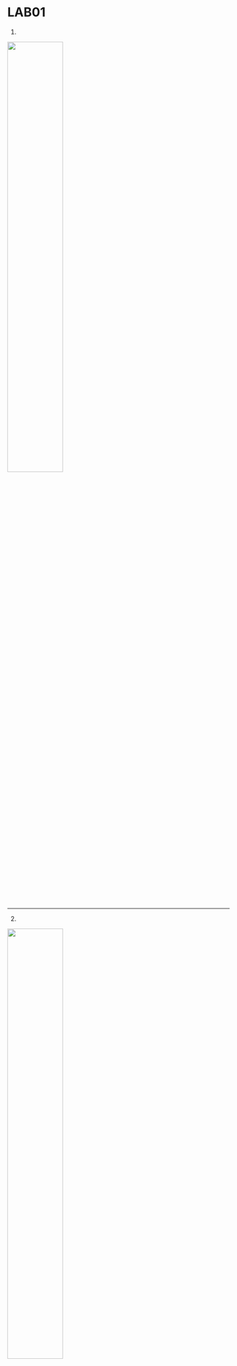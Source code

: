 # LAB01
1.
<img src="https://i.imgur.com/fp9sd4v.png" width="50%">

----

2.
<img src="https://i.imgur.com/elvOPzL.png" width="50%">

----

3.
<img src="https://i.imgur.com/tn5aqbH.png" width="50%">

----

4.
<img src="https://i.imgur.com/Q7P7PwQ.png" width="50%">

----

5.
<img src="https://i.imgur.com/wa2lQow.png" width="50%">

----

# LAB02

1.
<img src="https://i.imgur.com/54klaEi.png" width="100%">

----

2.
<img src="https://i.imgur.com/oKAXeL0.png" width="100%">

----

3.
<img src="https://i.imgur.com/StDgdtJ.png" width="100%">

----

4.
<img src="https://i.imgur.com/IG1PJax.png" width="100%">

----

5.
<img src="https://i.imgur.com/tHZHeEf.png" width="100%">

----

# LAB03

1. Za pomocą znaczników CSS utwórz poniższą listę.
Nie zmieniaj struktury HTML.

```HTML
<ol>
<li class="b">b</li>
<li class="a">a</li>
<li class="x">x</li>
<li class="b">b</li>
<li class="b">b</li>
</ol>
```
<img src="https://i.imgur.com/N1f7cWW.png" width="100%">

----

2. Korzystając z języka znaczników HTML utwórz dokument, który będzie zawierał:
- Nagłówek h2 z z dowolną zawartością
- 4 akapity z tekstem Lorem ipsum o długości 20 słów każdy.

Następnie korzystając z kaskadowych arkuszy stylów wykonaj następujące zadania:
- Tekst nagłówka powinien być zapisany kursywą, podkreślony i wycentrowany.
- Tekst we wszystkich akapitach powinien być wyjustowany.
- Dla trzech ostatnich słów akapitu pierwszego dodaj klasę strong i opisz ją tak, aby tekst w niej był pogrubiony.
- Dla drugiego akapitu dodaj klasę second i dodaj dowolny odstęp pomiędzy literami, słowami i liniami. Dodatkowo nadpisz styl z punktu drugiego, aby tekst był wyrównany do lewej.
- Dodaj dla ostatniego akapitu klasę last i odwołując się do niej opisz tekst tak, aby był wielkości 1.5em oraz był koloru czerwonego. Sprawdź, jak prezentuje się strona, jeżeli zmniejszysz okno przeglądarki.

----

3. W oparciu o plik zadanie.html
Wykonaj następujące polecenia:
- Ustaw tło nagłówka jako białe z 50% przezroczystością (R:255, G:255, B:255, .5), tak aby widoczna była podpowiedź koloru tła.
- Nadaj odwiedzanym linkom kolor stonowanego fioletu (#937393).
- Ustaw nagłówek h1 na fioletowy (R:153, G:51, B:153 lub #993399)
- Nagłówki h2 nadaj jasnobrązowym kolorom (R:204, G:102, B:0, #cc6600 lub #c60).
- Ustaw tło całej strony na jasnozielone (R:210, G:220, B:157 lub #d2dc9d).
- Napisz regułę, która sprawia, że łącza są tak samo fioletowe jak h1 (nr 939).
- Gdy kursor myszy znajdzie się nad łączami, zmień kolor tekstu na jaśniejszy fioletowy (#c700f2) i dodaj biały kolor tła (#fff). Użyj tych samych zasad stylu, gdy linki są aktywne.
- Podczas klikania myszą (lub dotykania urządzenia dotykowego) dodaj biały kolor tła i spraw, aby tekst zmienił kolor na jaskrawofioletowy (#ff00ff).
- Jako obraz tła ustaw kapibarę
- W regule nagłówka dodaj obraz marchewki i ustaw go tak, aby powtarzał się tylko w poziomie.

----

# LAB04

1.
<img src="https://i.imgur.com/Mr0TUll.png" width="100%">

----

2.
<img src="https://i.imgur.com/A3Gsco0.png" width="100%">

----

3.
<img src="https://i.imgur.com/yO4Ceig.png" width="100%">

----

4. 
<img src="https://i.imgur.com/N9IbxjD.png" width="100%">
- Pierwsze dwa prostokąty mają zostać w miejscu. Trzeci prostokąt ma wędrować wraz ze scrollowaniem strony.

----

5.
<img src="https://i.imgur.com/q2NHT15.png" width="100%">

----

# LAB05

1.
<img src="https://i.imgur.com/e0gCpnG.png" width="100%">

----

2.
<img src="https://i.imgur.com/wDYeptT.png" width="100%">

----

3.
<img src="https://i.imgur.com/qasxeK6.png" width="100%">

----

4.
<img src="https://i.imgur.com/wiqGbjk.png" width="50%">

----

5.
<img src="https://i.imgur.com/48CmtJU.png" width="100%">

----

6.
<img src="https://i.imgur.com/HfRGkSQ.png" width="100%">

----

# LAB06

1. Wyświetl "Hello World x!" gdzie x to liczba od 1-10. Czyli wypisz ten napis 10 razy.

----

2. Wyświetl następującą tabelę, zawierającą potęgowanie liczb od 1 do 10, i potęg od 2 do 10. (nie przejmuj się htmlem, to mogą być "gołe" elementy).
<img src="https://i.imgur.com/cJIeAx2.png" width="100%">

----

3.Napisz funkcję, która przekonwertuje stopy na metry. Pobierz od użytkownika wartość i wyświetl wynik.

----

4. Napisz funkcję, która obliczy objętość cylindra na podstawie podanego promienia i podanej wysokości. Pobierz od użytkownika wartość i wyświetl wynik.

----

5. Napisz funkcję, która policzy spółgłoski w stringu. Pobierz od użytkownika wartość i wyświetl wynik.

----

6. Wyświetl listę (<ul> z elementami <li> w dokumencie html zawierającą parzyste liczby od 2 do 20.

----

7. Używając PHP, wyświetl napis zawierający dzisiejszą datę i dzień, np. “Witaj! Dziś jest piątek, 12/04/2024.”

----

8. Napisz funkcję pt. `KapibaraJeMarchewke`, która z 60% prawdopodobieństwiem zwróci true. Następnie umieść na stronie obrazek kapibary, i, jeżeli funkcja zwróci false, umieść obrazek marchewki. (marchewki nie ma jeżeli funkcja zwróci true. Może też być obrazek nadgryzionej marchewki)

----

9.Przygotuj 9 obrazków kapibar. Napisz skrypt php, który wyświetli na stronie losowe 3 z nich.

----

10. Napisz funkcję sprawdzającą czy podany string spełnia wymagania hasła. Wymagania to:
- musi mieć przynajmniej 8 znaków
- musi składa się tylko z cyfr i liter
- musi mieć przynajmniej 2 cyfry

----

11. Wyświetl na stronie tabelkę htmlową przeliczającą celsjusze na fahrenheity. Ma mieć ona dwie podwójne kolumny i być ostylowana (dowolnie). Rysunek poglądowy:
<img src="https://i.imgur.com/obxvAIP.png" width="100%">

----

12. Wyświetl na stronie kształt. (przyda się `border-radius` w css). Zależnie od tego, jaka minuta jest na zegarze, niech ten kształt ma inny kolor. Przygotuj 3 warianty.

----

# LAB07

1. Napisz skrypt w języku PHP, który pobierze od użytkownika tablicę liczb, a następnie pozycję n z tej tablicy.

Wynikiem działania programu ma być tablica, gdzie na n-tej pozycji znajdzie się znak $. Tablica ma być "rozepchnięta".

W przypadku błędnego parametru n, program ma wyświetlić komunikat BŁĄD.

----

2. Napisz skrypt w języku PHP, który pobierze liczby w postaci ósemkowej (podane przez użytkownika), a następnie wypisze ich odpowiednie wartości w postaci szesnastkowej.

----

3. Utwórz plik `file.php` w którym umieścisz stronę HTML z wyświetlonym twoim imieniem i nazwiskiem. Następnie plik ten umieść na serwerze szuflandia (http://szuflandia.pjwstk.edu.pl). Sprawdź, czy strona działa pod adresem: http://szuflandia.pjwstk.edu.pl/~s30284

----

4. Stwórz stronę internetową z kalkulatorem zbiorów, która będzie umożliwiała użytkownikowi wprowadzenie dwóch zestawów liczbowych oraz wybór operacji do wykonania na tych zbiorach. (Suma, różnica, część wspólna). Strona powinna być napisana z wykorzystaniem PHP, HTML oraz CSS. Jej wygląd powinien wyglądać następująco:
<img src="https://i.imgur.com/pslMxRb.png" width="50%">

----

5. Napisz skrypt realizujący kalkulator prosty i kalkulator zaawansowany. Kalkulator prosty ma obliczać następujące działania:
- Dodawanie
- Odejmowanie
- Mnożenie
- Dzielenie

Kalkulator zaawansowany ma obliczać następujące działania:
- Cosinus
- Sinus
- Tangens
- Binarne na dziesiętne
- Dziesiętne na binarne
- Dziesiętne na szesnastkowe
- Szesnastkowe na dziesiętne

Pola powinny przechodzić walidację. Program może wyglądać następująco.
<img src="https://i.imgur.com/mSDQcq9.png" width="50%">

----

6. Aby obliczyć datę Wielkanocy dla podanego roku, należy zastosować poniższy algorytm.

```
Jeżeli podany rok mieści się w granicach od 1 do 1582, to x = 15, y = 6;

Jeżeli podany rok mieści się w granicach od 1583 do

1699, to x = 22, y = 2;

Jeżeli podany rok mieści się w granicach od 1700 do 1799, to x = 23, y = 3;

Jeżeli podany rok mieści się w granicach od 1800 do 1899, to x = 23, y = 4;

Jeżeli podany rok mieści się w granicach od 1900 do 2099, to x = 24, y = 5;

Jeżeli podany rok mieści się w granicach od 2100 do 2199, to x = 24, y = 6;

W przeciwnym wypadku, wyświetl „Nieprawidłowy rok” i zakończ procedurę.

a = reszta z dzielenia roku r przez 19;

b = reszta z dzielenia roku r przez 4;

c = reszta z dzielenia roku r przez 7;

d = reszta z dzielenia (19 * a + x) przez 30;

e = reszta z dzielenia (2 * b + 4 * c + 6 * d + y) przez 7;

Jeżeli e = 6 i d = 29, to Wielkanoc przypada 26 kwietnia;

Jeżeli e = 6 i d = 28 i ((11 * x + 11) mod 30 < 19), to Wielkanoc przypada 18 kwietnia;

Jeżeli (d + e) < 10, to Wielkanoc = (22 + d + e) marca;

Jeżeli (d + e) > 9, to Wielkanoc = (d + e - 9) kwietnia;
```

Twoim zadaniem jest stworzenie formularza, który umożliwi użytkownikowi wprowadzenie roku, a następnie, po przesłaniu formularza, wyświetli obliczoną datę Wielkanocy. Formularz ten powinien być stylizowany za pomocą CSS, w celu zapewnienia czytelności i atrakcyjności wizualnej.

Napisz skrypt obliczający datę Wielkanocy dla podanego roku i upewnij się, że strona przechodzi walidację. Poniżej znajduje się przykład, jak może wyglądać gotowy formularz:
<img src="https://i.imgur.com/7PW967d.png" width="100%">

----

7. Stwórz formularz kontaktowy, zawierający pola: imię i nazwisko, email, telefon, temat do wyboru z listy, treść wiadomości, grupę checkboxów z pytaniem i dwoma opcjami oraz grupę radiobuttonów z pytaniem i dwoma opcjami. Wszystkie pola muszą być walidowane po stronie serwera. Formularz powinien być estetycznie ostylowany przy użyciu CSS (patrz rysunek poniżej), a po przesłaniu danych, wszystkie wprowadzone informacje mają być wyświetlane w postaci nieuporządkowanej listy.

Pola mają mieć walidację po stronie serwera (wszystkie pola powinny być wymagane, a w przypadku telefonu kontaktowego oraz adresu email powinno być wyrażone odpowiednim wyrażeniem regularnym).

<img src="https://i.imgur.com/cSIOoBD.png" width="50%">

----

# LAB08

1. Stwórz aplikację webową, która pozwoli użytkownikowi na wykonanie różnych operacji na ciągach znaków. Aplikacja powinna być napisana w PHP i stylizowana przy użyciu CSS.
- Interfejs użytkownika:
  - Prosty formularz z polem tekstowym, w którym użytkownik może wprowadzić dowolny ciąg znaków.

- Lista rozwijana (dropdown) zawierająca różne operacje do wyboru na ciągach znaków, takie jak:
  - Odwrócenie ciągu znaków.
  - Zamiana wszystkich liter na wielkie.
  - Zamiana wszystkich liter na małe.
  - Liczenie liczby znaków.
  - Usuwanie białych znaków z początku i końca ciągu.

- Przycisk „Wykonaj”, który przetwarza wprowadzone dane i wykonuje wybraną operację.

- Logika backendowa:
  - Obsługa formularza i wykonywanie operacji na ciągach znaków za pomocą wbudowanych funkcji PHP takich jak strrev(), strtoupper(), strtolower(), strlen() i trim().
  - Wyświetlanie wyników: Wyniki powinny być wyświetlane na tej samej stronie poniżej formularza. Odpowiednie wiadomości błędów, gdy dane wejściowe są puste lub nieprawidłowe.

Podglądowy wynik strony (zwróć uwagę na stylizację)
<img src="https://i.imgur.com/ORHzIyK.png" width="100%">

----

2. Stwórz aplikację webową, która umożliwia zaawansowaną analizę i transformację ciągów znaków. Aplikacja powinna wykorzystywać bardziej złożone techniki programowania w PHP, takie jak ekstracja słów oraz algorytmy sortowania.
- Interfejs użytkownika:
  - Formularz z polem tekstowym dla użytkownika do wprowadzenia ciągu znaków.
  - Lista rozwijana z opcjami zaawansowanych operacji tekstowych, w tym:
  - Ekstrakcja unikalnych słów i ich częstotliwość występowania.
  - Sortowanie alfabetyczne słów w ciągu z opcją rosnąco i malejąco.
  - Dodatkowe pola i opcje, które umożliwią użytkownikowi dostosowanie wykonania operacji (np. wybór sposobu sortowania).

- Logika backendowa:
  - Implementacja zaawansowanych funkcji PHP do manipulacji i analizy ciągów znaków.
  - Zastosowanie funkcji sortowania w PHP, możliwe zaimplementowanie własnego algorytmu sortującego dla specjalnych przypadków (implementacja za dodatkowe punkty).

- Wyświetlanie wyników:
  - Wyniki operacji powinny być wyświetlane na tej samej stronie poniżej formularza.
  - Implementacja czytelnych i informatywnych wyników, które będą mogły zawierać tabele, listy czy wykresy (w zależności od rodzaju operacji).

Podglądowy wynik strony (zwróć uwagę na stylizację)
<img src="https://i.imgur.com/oIwodP7.png" width="100%">

----

3. Stwórz aplikację webową, która umożliwi zaawansowaną analizę i przetwarzanie tekstu za pomocą wyrażeń regularnych w PHP. Aplikacja powinna umożliwiać użytkownikom przeszukiwanie, ekstrakcję, zamianę i walidację tekstu na podstawie różnych wzorców regex.

- Interfejs użytkownika:
  - Formularz z polem tekstowym, w którym użytkownik może wprowadzić tekst do analizy.
  - Drugie pole tekstowe do wprowadzenia wzorca regex.
  - Lista rozwijana zawierająca operacje do wyboru, które można wykonać przy użyciu wyrażeń regularnych:
      - Znajdowanie wszystkich wystąpień wzorca (Match).
      - Znajdowanie i wyświetlanie pozycji wystąpień wzorca (Match Positions).
      - Zamiana wyrażeń pasujących do wzorca na inny ciąg znaków (Replace).
      - Sprawdzanie, czy tekst pasuje do wzorca (Validate).

- Pole tekstowe do wprowadzenia ciągu zamiany (wyświetlane tylko gdy wybrana jest opcja zamiany).
- Przycisk „Wykonaj”, który przetwarza dane i wykonuje wybraną operację.

- Logika backendowa:
  - Obsługa formularza i wykonanie odpowiednich operacji na ciągach znaków z wykorzystaniem wyrażeń regularnych.
  - Użycie funkcji `preg_match_all()`, `preg_replace()`, i `preg_match()` do obsługi różnych operacji regex.

- Wyświetlanie wyników:
  - Wyniki operacji powinny być wyświetlane na tej samej stronie poniżej formularza.
      - W przypadku operacji zamiany, wyświetl zmieniony tekst.
      - W przypadku operacji matchowania, wyświetl wszystkie znalezione wystąpienia oraz ich pozycje.

Podglądowy wynik strony (zwróć uwagę na stylizację)
<img src="https://i.imgur.com/wt94Ykm.png" width="100%">

----

# LAB09

1. Utwórz stronę internetową, która będzie zawierać formularz do wprowadzania nazwy pliku lub katalogu. Po przesłaniu formularza strona ma wyświetlić rozmiar danego pliku lub sumę rozmiarów plików w katalogu w bajtach, megabajtach oraz gigabajtach. W przypadku braku pliku lub katalogu, powinien zostać wyświetlony komunikat o braku.
Wytyczne:
- Formularz składający się z pola do wprowadzenia tekstu oraz przycisku "Wyślij".
- Skrypt PHP analizujący rozmiar pliku lub katalogu na serwerze.
- Wyświetlanie informacji o rozmiarze lub komunikatu o błędzie.

Podglądowy wynik strony (zwróć uwagę na stylizację)
<img src="https://i.imgur.com/4YKSqR9.png" width="100%">

----

2. Stwórz stronę internetową, która będzie zapisywać i wyświetlać liczbę odwiedzin. Licznik odwiedzin ma być przechowywany w pliku tekstowym licznik.txt. Strona powinna także oferować funkcjonalność resetowania licznika za pomocą przycisku.
Wytyczne:
- Każde odświeżenie strony powinno zwiększać licznik odwiedzin zapisany w pliku licznik.txt.
- Przycisk resetowania licznika powinien umożliwić jego zerowanie.

Podglądowy wynik strony (zwróć uwagę na stylizację)

<img src="https://i.imgur.com/0kEu4za.png" width="50%">

----

3. Stwórz stronę internetową, która będzie zawierała dwa formularze:
- Formularz obliczania wieku i czasu lokalnego:
  - Przyjmuje datę urodzenia użytkownika w formacie "d-m-Y" i strefę czasową (np. "Europe/Warsaw").
  - Po wysłaniu formularza, strona oblicza wiek użytkownika oraz wyświetla aktualny czas lokalny dla podanej strefy czasowej.

- Formularz obliczania dni roboczych:
  - Przyjmuje dwie daty w formacie "d-m-Y".
  - Oblicza, ile dni roboczych (od poniedziałku do piątku) znajduje się między tymi datami.

Podglądowy wynik strony (zwróć uwagę na stylizację)
<img src="https://i.imgur.com/Yh06PPU.png" width="100%">

----

4. Stworzyć stronę internetową z formularzem do zbierania opinii użytkowników. Strona powinna umożliwiać nie tylko dodawanie nowych opinii, ale także wyświetlanie wszystkich zapisanych opinii, ich edycję oraz usuwanie. Opinie powinny być zapisywane w pliku tekstowym.
Funkcjonalności:
- Formularz do wprowadzania i wysyłania nowych opinii.
- Wyświetlanie listy wszystkich zapisanych opinii.
- Możliwość usuwania każdej z opinii.
- Przycisk do resetowania wszystkich opinii (czyszczenie pliku).
- Opinie powinny mieć datę umieszczenia

<img src="https://i.imgur.com/WIUFrSF.png" width="50%">

----

# LAB10

1. Napisz skrypt PHP który umożliwi użytkownikowi zalogowanie się na stronę.
- Strona zapisze ciastko połączone z użytkownikiem.
- Niech strona zawiera przycisk “dodaj kapibarę” a następnie wyświetla ile kapibar ma zalogowany użytkownik.
-  Strona powinna pozwalać na posiadanie kilku użytkowników, a każdy z nich może mieć własną liczbę kapibar (im więcej tym lepiej).

----

2. Utwórz trzy strony html:
- Pierwsza z nich wyświetli formularz i umożliwi użytkownikowi ustawienia preferencji odnośnie wyświetlania strony. Po wybraniu opcji z listy (np. Różne kolory tła i różne kolory napisów na stronie) i potwierdzeniu przyciskiem, użytkownik jest przekierowany na stronę nr. 2
- Strona nr. 2 wyświetla potwierdzenie zapisania ustawień. Tutaj ustawenia jeszcze nie działają. Na dole zostanie wyświetlony link, który zabierze użytkownika na stronę z jakąś treścią (może być Lorem Ipsum), gdzie zobaczymy już zmiany w stylu. Na dole strony powinien znajdować się link który umożliwi zmianę ustawień (strona nr. 1)

----

3. Zmodyfikuj zadanie 2 aby używało sesji zamiast ciastek.

----

4. Stwórz podstawowy sklep internetowy. Sklep powinien wyświetlić listę produktów które są możliwe do kupienia, wraz z linkami które spowodują dodanie do koszyka. Koszyk powinien być powiązany z zalogowanym użytkownikiem.
Sklep powinien umożliwić przejście do koszyka, wyświetlenie jego zawartości, i kupienie przedmiotów, co spowoduje wyczyszczenie koszyka. Na chwilę obecną możesz pominąć cenę produktów.

----

# LAB11

1. Napisz klasę o nazwie MyClass, która po utworzeniu obiektu wyświetli na ekranie ciąg znaków: Obiekt klasy MyClass został utworzony.

----

2. Napisz klasę o nazwie User, która będzie miała następujące właściwości:
- Będzie posiadała atrybut $message z domyślnie ustawioną wartością "This is a message from".
- Będzie posiadała metodę introduce($name), która będzie zwracała ciąg tekstowy "This is a message from $name", gdzie podajemy oczywiście wartość parametru $name.

----

3. Zdefiniuj klasę Car, która będzie miała następujące cechy:
- Będzie zawierała statyczną zmienną $count, określającą ilość utworzonych samochodów (czyli tworzonych obiektów za pomocą operatora new);
- Będzie zawierała prywatne właściwości $model, $price (w EURO) oraz $exchangeRate w złotówkach;
- Będzie zawierała metody get oraz set dla wszystkich wyżej wymienionych zmiennych;
- Będzie zawierała metodę value, która zwracać będzie cenę samochodu w złotówkach.

Następnie zdefiniuj klasę NewCar, która będzie dziedziczyć po klasie Car oraz:
- Będzie posiadać prywatne pola $alarm, $radio, $climatronic, każde przyjmujące wartości true/false;
- Będzie posiadała metody get oraz set dla wyżej wymienionych zmiennych;
- Będzie posiadała konstruktor przyjmujący wszystkie argumenty (zarówno z Car, jak i z NewCar);
- Będzie posiadała przesłoniętą metodę value, która:

W przypadku $alarm == true zwiększy cenę o 5%; W przypadku $radio == true zwiększy cenę o 7,5%; W przypadku $climatronic == true zwiększy cenę o 10%. Każda z wyżej wymienionych klas powinna również posiadać nadpisaną metodę __toString(), która będzie zwracać w postaci ciągu tekstowego wartości wszystkich parametrów klasy.

----

4. Zdefiniuj klasę InsuranceCar, która będzie dziedziczyć po klasie NewCar (z zadania poprzedniego) i będzie posiadać następujące cechy:
- Będzie posiadać prywatne parametry $firstOwner oraz $years.
- Będzie posiadać metody get oraz set dla wyżej wymienionych zmiennych.
- Będzie posiadać konstruktor, który przyjmuje wszystkie parametry.
- Będzie miała przesłoniętą metodę value, która od ceny odejmie 1% pomnożony przez wartość $years oraz 5% od ceny, jeżeli $firstOwner == true.

Klasę NewCar oraz Car z poprzedniego zadania wklej tutaj.

----

5. Utwórz stronę internetową z formularzem, która będzie posiadać:
- Wyświetloną wartość występujących na stronie ilości samochodów.
- Opcję wyboru za pomocą listy lub przycisku stworzenia obiektu Car, NewCar lub InsuranceCar.
- Formularz w zależności od wyboru, umożliwiający wprowadzenie danych do konstruktora.
- Po wysłaniu formularza powinna pojawić się na stronie lista z utworzonymi obiektami, umożliwiająca:
  - Obliczenie ceny (po naciśnięciu odpowiedniego przycisku).
  - Wyświetlenie szczegółowych danych (na osobnej stronie).
  - Edycję danych samochodu.
  - Usunięcie samochodu z listy. Przykładowe wyglądy strony:

<img src="https://i.imgur.com/8tHSDyo.png" width="50%">

----
